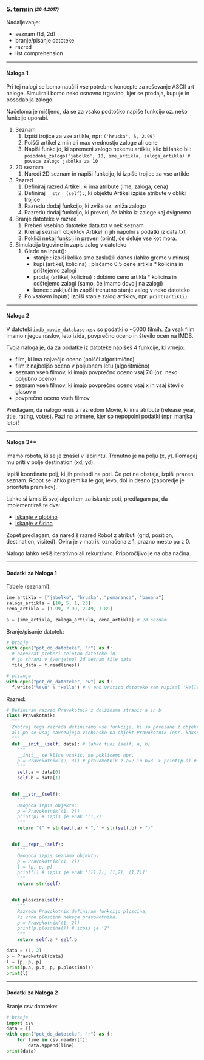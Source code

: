 ### 5. termin <sub><sup>*(26.4.2017)*<sup><sub>
Nadaljevanje:
- seznam (1d, 2d)
- branje/pisanje datoteke
- razred
- list comprehension

***
#### Naloga 1
Pri tej nalogi se bomo naučili vse potrebne koncepte za reševanje ASCII art naloge.
Simulirali bomo neko osnovno trgovino, kjer se prodaja, kupuje in posodablja zalogo.

Načeloma je mišljeno, da se za vsako podtočko napiše funkcijo oz. neko funkcijo uporabi.

1. Seznam
    1. Izpiši trojice za vse artikle, npr: ```('hruska', 5, 2.99)```
    2. Poišči artikel z min ali max vrednostjo zaloge ali cene
    3. Napiši funkcijo, ki spremeni zalogo nekemu artiklu, klic bi lahko bil: ```posodobi_zalogo('jabolko', 10, ime_artikla, zaloga_artikla) # poveca zalogo jabolka za 10```
2. 2D seznam
    1. Naredi 2D seznam in napiši funkcijo, ki izpiše trojice za vse artikle
3. Razred
    1. Definiraj razred Artikel, ki ima atribute (ime, zaloga, cena)
    2. Definiraj ```__str__(self):```, ki objektu Artikel izpiše atribute v obliki trojice
    3. Razredu dodaj funkcijo, ki zviša oz. zniža zalogo
    4. Razredu dodaj funkcijo, ki preveri, če lahko iz zaloge kaj dvignemo
4. Branje datoteke v razred
    1. Preberi vsebino datoteke data.txt v nek seznam
    2. Kreiraj seznam objektov Artikel in jih napolni s podatki iz data.txt
    3. Pokliči nekaj funkcij in preveri (print), če deluje vse kot mora.
5. Simulacija trgovine in zapis zalog v datoteko
    1. Glede na input():
        - stanje : izpiši koliko smo zaslužili danes (lahko gremo v minus)
        - kupi (artikel, kolicina) : plačamo 0.5 cene artikla * kolicina in prištejemo zalogi
        - prodaj (artikel, kolicina) : dobimo ceno artikla * kolicina in odštejemo zalogi (samo, če imamo dovolj na zalogi)
        - konec : zaključi in zapiši trenutno stanje zalog v neko datoteko
    2. Po vsakem input() izpiši stanje zalog artiklov, npr. ```print(artikli)```


***
#### Naloga 2
V datoteki ```imdb_movie_database.csv``` so podatki o ~5000 filmih.
Za vsak film imamo njegov naslov, leto izida, povprečno oceno in število ocen na IMDB.

Tvoja naloga je, da za podatke iz datoteke napišeš 4 funkcije, ki vrnejo:
- film, ki ima največjo oceno (poišči algoritmično)
- film z najboljšo oceno v poljubnem letu (algoritmično)
- seznam vseh filmov, ki imajo povprečno oceno vsaj 7.0 (oz. neko poljubno oceno)
- seznam vseh filmov, ki imajo povprečno oceno vsaj x in vsaj število glasov n
- povprečno oceno vseh filmov

Predlagam, da nalogo rešiš z razredom Movie, ki ima atribute (release_year, title, rating, votes).
Pazi na primere, kjer so nepopolni podatki (npr. manjka leto)!


***
#### Naloga 3**
Imamo robota, ki se je znašel v labirintu.
Trenutno je na polju (x, y). Pomagaj mu priti v polje destination (xd, yd).

Izpiši koordinate polj, ki jih prehodi na poti. Če pot ne obstaja, izpiši prazen seznam.
Robot se lahko premika le gor, levo, dol in desno (zaporedje je prioriteta premikov).

Lahko si izmisliš svoj algoritem za iskanje poti, predlagam pa, da implementiraš te dva:
- [iskanje v globino](https://en.wikipedia.org/wiki/Depth-first_search)
- [iskanje v širino](https://en.wikipedia.org/wiki/Breadth-first_search)

Zopet predlagam, da narediš razred Robot z atributi (grid, position, destination, visited).
Ovira je v matriki označena z 1, prazno mesto pa z 0.

Nalogo lahko rešiš iterativno ali rekurzivno. Priporočljivo je na oba načina.


***
#### Dodatki za Naloga 1
Tabele (seznami):
```python
ime_artikla = ["jabolko", "hruska", "pomaranca", "banana"]
zaloga_artikla = [10, 5, 1, 23]
cena_artikla = [1.99, 2.99, 2.49, 1.89]

a = [ime_artikla, zaloga_artikla, cena_artikla] # 2d seznam
```

Branje/pisanje datotek:
```python
# branje
with open("pot_do_datoteke", "r") as f:
  # naenkrat preberi celotno datoteko in
  # jo shrani v (verjetno) 2d seznam file_data
  file_data = f.readlines()

# pisanje
with open("pot_do_datoteke", "w") as f:
  f.write("%s\n" % "Hello") # v eno vrstico datoteke sem napisal 'Hello'
```

Razred:
```python
# Definiram razred Pravokotnik z dolžinama stranic a in b
class Pravokotnik:
  """
  Znotraj tega razreda definiramo vse funkcije, ki so povezane z objektom Pravokotnik,
  ali pa se vsaj navezujejo vsebinsko na objekt Pravokotnik (npr. kaksne staticne metode)
  """
  def __init__(self, data): # lahko tudi (self, a, b)
    """
    __init__ se klice vsakic, ko poklicemo npr.
    p = Pravokotnik((2, 3)) # pravokotnik z a=2 in b=3 -> print(p.a) # 2
    """
    self.a = data[0]
    self.b = data[1]


  def __str__(self):
    """
    Omogoca izpis objekta:
    p = Pravokotnik((1, 2))
    print(p) # izpis je enak '(1,2)'
    """
    return "(" + str(self.a) + "," + str(self.b) + ")"


  def __repr__(self):
    """
    Omogoca izpis seznama objektov:
    p = Pravokotnik((1, 2))
    l = [p, p, p]
    print(l) # izpis je enak '[(1,2), (1,2), (1,2)]'
    """
    return str(self)


  def ploscina(self):
    """
    Razredu Pravokotnik definiram funkcijo ploscina,
    ki vrne ploscino nekega pravokotnika.
    p = Pravokotnik((1, 2))
    print(p.ploscina()) # izpis je '2'
    """
    return self.a * self.b

data = (1, 2)
p = Pravokotnik(data)
l = [p, p, p]
print(p.a, p.b, p, p.ploscina())
print(l)
```

***
#### Dodatki za Naloga 2
Branje csv datoteke:
```python
# branje
import csv
data = []
with open("pot_do_datoteke", "r") as f:
    for line in csv.reader(f):
        data.append(line)
print(data)
```
